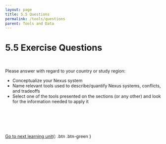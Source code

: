 ```yaml
---
layout: page
title: 5.5 Questions
permalink: /tools/questions
parent: Tools and Data
---
```

# 5.5 Exercise Questions
<br>

Please answer with regard to your country or study region:

- Conceptualize your Nexus system
- Name relevant tools used to describe/quantify Nexus systems, conflicts, and tradeoffs
- Select one of the tools presented on the sections (or any other) and look for the information needed to apply it

<br/> <br/>
<br/> <br/>

[Go to next learning unit](https://waterbender231.github.io/wef-nexus-online-course/governance/){: .btn .btn-green }